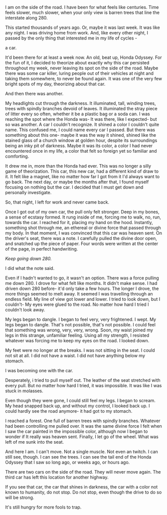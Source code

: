 I am on the side of the road. I have been for what feels like centuries. Time feels slower, much slower, when your only view is barren trees that line the interstate along 280. 

This started thousands of years ago. Or, maybe it was last week. It was like any night. I was driving home from work. And, like every other night, I passed by the only thing that interested me in my life of cycles - 

a car.

It'd been there for at least a week now. An old, beat up, Honda Odyssey. For the fun of it, I decided to theorize about exactly why this car persisted throughout my week, never leaving its spot on the side of the road. Maybe there was some car killer, luring people out of their vehicles at night and taking them somewhere, to never be found again. It was one of the very few bright spots of my day, theorizing about that car. 

And then there was another.

My headlights cut through the darkness. It illuminated, tall, winding trees, trees with spindly branches devoid of leaves. It illuminated the stray piece of litter every so often, whether it be a plastic bag or a soda can. I was reaching the spot where the Honda was- It was there, like I expected- but so was another. A car I couldn't recognize. It shined a color I couldn't quite name. This confused me, I could name every car I passed. But there was something about this one- maybe it was the way it shined, shined like the stained glass of a church window at golden hour, despite its surroundings being an inky pit of darkness. Maybe it was its color, a color I had never encountered once in my life, a color that felt so foreign yet so familiar and comforting. 

It drew me in, more than the Honda had ever. This was no longer a silly game of theorization. This car, this new car, had a different kind of draw to it. It felt like a magnet, like no matter how far I got from it I'd always want to go back. The next day, or maybe the months after that, I found myself focusing on nothing but the car. I decided that I must get down and personally investigate. 

So, that night, I left for work and never came back. 

Once I got out of my own car, the pull only felt stronger. Deep in my bones, a sense of ecstasy formed. It rung inside of me, forcing me to walk, no, run, towards the car. I reached for it, placing my hand on the hood. Instantly, something shot through me, an ethereal or divine force that passed through my body. In that moment, I was convinced that this car was heaven sent. On the driver's seat, there was a note. I carefully pulled the divine door open, and snatched up the piece of paper. Four words were written at the center of the page, in perfect handwriting.

*Keep going down 280.* 

I did what the note said.

Even if I hadn't wanted to go, it wasn't an option. There was a force pulling me down 280. I drove for what felt like months. It didn't make sense. I had driven down 280 before- it'd only take a few hours. The longer I drove, the more things seemed to melt away. It seemed I was travelling through an endless field. My line of view got lower and lower. I tried to look down, but I couldn't- My eyes were glued to the road. No matter how hard I tried I couldn't look away. 

My legs began to dangle. I began to feel very, very frightened. I wept. My legs began to dangle. That's not possible, that's not possible. I could feel that something was wrong, very, very, wrong. Soon, my waist joined my legs in this strange, unfamiliar feeling. Using all my strength, I resisted whatever was forcing me to keep my eyes on the road. I looked down. 

My feet were no longer at the breaks. I was not sitting in the seat. I could not sit at all. I did not have a waist. I did not have anything below my stomach. 

I was becoming one with the car. 

Desperately, i tried to pull myself out. The leather of the seat stretched with every pull. But no matter how hard I tried, it was impossible. It was like I was stuck in molasses. 

Even though they were gone, I could still feel my legs. I began to scream. My head snapped back up, and without my control, I looked back up. I could hardly see the road anymore- it had got to my stomach.

 I reached a forest. One full of barren trees with spindly branches. Whatever had been controlling me pulled over. It was the same divine force I felt when I saw the car painted in the impossible color, although now I began to wonder if It really was heaven sent. Finally, I let go of the wheel. What was left of me sunk into the seat. 

And here I am. I can't move. Not a single muscle. Not even an twitch. I can still see, though. I can see the trees. I can see the tail end of the Honda Odyssey that I saw so long ago, or weeks ago, or hours ago. 

There are two cars on the side of the road. They will never move again. The third car has left this location for another highway. 

If you see that car, the car that shines in darkness, the car with a color not known to humanity, do not stop. Do not stop, even though the drive to do so will be strong. 

It's still hungry for more fools to trap. 